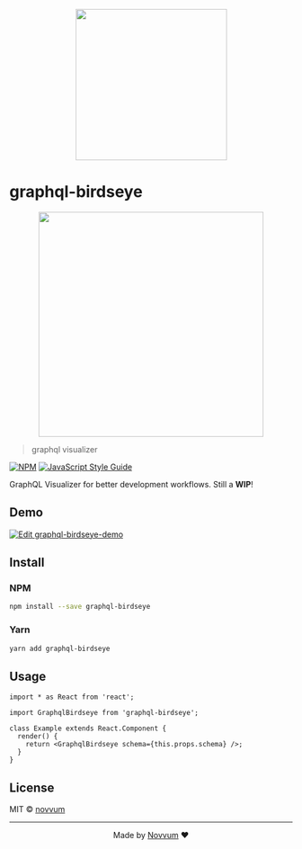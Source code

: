 <p align="center"><img src="https://i.imgur.com/JBBZ9Yn.png" width="269"></p>

# graphql-birdseye

<p align="center"><img src="https://rawcdn.githack.com/Novvum/graphql-birdseye/376d8fcd6b56d8137cb8e6c5e08742f159bc8aa3/docs/assets/animated-birdseye-multiple.gif" width="400"/></p>

> graphql visualizer

[![NPM](https://img.shields.io/npm/v/graphql-view.svg)](https://www.npmjs.com/package/graphql-view) [![JavaScript Style Guide](https://img.shields.io/badge/code_style-standard-brightgreen.svg)](https://standardjs.com)

GraphQL Visualizer for better development workflows. Still a **WIP**!

## Demo

[![Edit graphql-birdseye-demo](https://codesandbox.io/static/img/play-codesandbox.svg)](https://codesandbox.io/s/xp9mp9rzwo)

## Install

### NPM

```bash
npm install --save graphql-birdseye
```

### Yarn

```bash
yarn add graphql-birdseye
```

## Usage

```tsx
import * as React from 'react';

import GraphqlBirdseye from 'graphql-birdseye';

class Example extends React.Component {
  render() {
    return <GraphqlBirdseye schema={this.props.schema} />;
  }
}
```

## License

MIT © [novvum](https://github.com/novvum)

---

<p align="center">Made by <a href="https://www.novvum.io">Novvum</a> ❤️</p>
